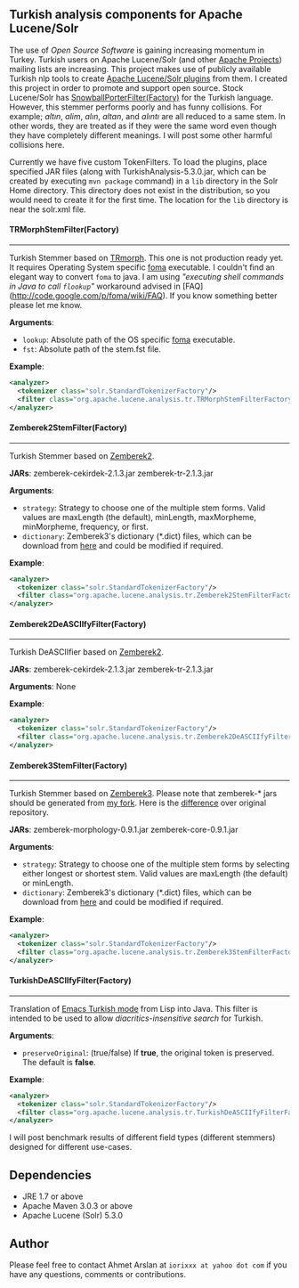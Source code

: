 ## Turkish analysis components for Apache Lucene/Solr

The use of *Open Source Software* is gaining increasing momentum in Turkey.
Turkish users on Apache Lucene/Solr (and other [Apache Projects](https://projects.apache.org/projects.html)) mailing lists are increasing.
This project makes use of publicly available Turkish nlp tools to create [Apache Lucene/Solr plugins](https://cwiki.apache.org/confluence/display/solr/Solr+Plugins) from them.
I created this project in order to promote and support open source.
Stock Lucene/Solr has [SnowballPorterFilter(Factory)](https://cwiki.apache.org/confluence/display/solr/Language+Analysis#LanguageAnalysis-Turkish) for the Turkish language.
However, this stemmer performs poorly and has funny collisions.
For example; *altın*, *alim*, *alın*, *altan*, and *alıntı* are all reduced to a same stem.
In other words, they are treated as if they were the same word even though they have completely different meanings.
I will post some other harmful collisions here.

Currently we have five custom TokenFilters.
To load the plugins, place specified JAR files (along with TurkishAnalysis-5.3.0.jar, which can be created by executing `mvn package` command) in a `lib` directory in the Solr Home directory.
This directory does not exist in the distribution, so you would need to create it for the first time. 
The location for the `lib` directory is near the solr.xml file.

#### TRMorphStemFilter(Factory)
___
Turkish Stemmer based on [TRmorph](https://github.com/coltekin/TRmorph).
This one is not production ready yet.
It requires Operating System specific [foma](https://code.google.com/p/foma/) executable.
I couldn't find an elegant way to convert `foma` to java.
I am using *"executing shell commands in Java to call `flookup`"* workaround advised in [FAQ] (http://code.google.com/p/foma/wiki/FAQ).
If you know something better please let me know.

**Arguments**:
  * `lookup`: Absolute path of the OS specific [foma](https://code.google.com/p/foma/) executable.
  * `fst`: Absolute path of the stem.fst file.

**Example**:
``` xml
<analyzer>
  <tokenizer class="solr.StandardTokenizerFactory"/>
  <filter class="org.apache.lucene.analysis.tr.TRMorphStemFilterFactory" lookup="/Applications/foma/flookup" fst="/Volumes/datadisk/Desktop/TRmorph-master/stem.fst" />
</analyzer>
```

#### Zemberek2StemFilter(Factory)
___
Turkish Stemmer based on [Zemberek2](https://code.google.com/p/zemberek/).

**JARs**: zemberek-cekirdek-2.1.3.jar zemberek-tr-2.1.3.jar

**Arguments**:
  * `strategy`: Strategy to choose one of the multiple stem forms. Valid values are maxLength (the default), minLength, maxMorpheme, minMorpheme, frequency, or first.
  * `dictionary`: Zemberek3's dictionary (*.dict) files, which can be download from [here](https://github.com/ahmetaa/zemberek-nlp/tree/master/morphology/src/main/resources/tr) and could be modified if required.

**Example**:
``` xml
<analyzer>
  <tokenizer class="solr.StandardTokenizerFactory"/>
  <filter class="org.apache.lucene.analysis.tr.Zemberek2StemFilterFactory" strategy="minMorpheme"/>
</analyzer>
```

#### Zemberek2DeASCIIfyFilter(Factory)
___
Turkish DeASCIIfier based on [Zemberek2](https://code.google.com/p/zemberek/).

**JARs**: zemberek-cekirdek-2.1.3.jar zemberek-tr-2.1.3.jar

**Arguments**: None

**Example**:
``` xml
<analyzer>
  <tokenizer class="solr.StandardTokenizerFactory"/>
  <filter class="org.apache.lucene.analysis.tr.Zemberek2DeASCIIfyFilterFactory"/>   
</analyzer>
```

#### Zemberek3StemFilter(Factory)
___
Turkish Stemmer based on [Zemberek3](https://github.com/ahmetaa/zemberek-nlp).
Please note that zemberek-* jars should be generated from [my fork](https://github.com/iorixxx/zemberek-nlp/).
Here is the [difference](https://github.com/iorixxx/zemberek-nlp/commit/3926bcf3bc719da874e72089d854532cde37d42b) over original repository.

**JARs**: zemberek-morphology-0.9.1.jar zemberek-core-0.9.1.jar

**Arguments**:
  * `strategy`: Strategy to choose one of the multiple stem forms by selecting either longest or shortest stem. Valid values are maxLength (the default) or minLength.
  * `dictionary`: Zemberek3's dictionary (*.dict) files, which can be download from [here](https://github.com/ahmetaa/zemberek-nlp/tree/master/morphology/src/main/resources/tr) and could be modified if required.

**Example**:
``` xml
<analyzer>
  <tokenizer class="solr.StandardTokenizerFactory"/>
  <filter class="org.apache.lucene.analysis.tr.Zemberek3StemFilterFactory" strategy="maxLength" dictionary="tr/master-dictionary.dict,tr/secondary-dictionary.dict,tr/non-tdk.dict,tr/proper.dict"/>
</analyzer>
```

#### TurkishDeASCIIfyFilter(Factory)
___
Translation of [Emacs Turkish mode](http://www.denizyuret.com/2006/11/emacs-turkish-mode.html) from Lisp into Java.
This filter is intended to be used to allow *diacritics-insensitive search* for Turkish.

**Arguments**:
  * `preserveOriginal`: (true/false) If **true**, the original token is preserved. The default is **false**.

**Example**:
``` xml
<analyzer>
  <tokenizer class="solr.StandardTokenizerFactory"/>
  <filter class="org.apache.lucene.analysis.tr.TurkishDeASCIIfyFilterFactory" preserveOriginal="false"/>
</analyzer>
 ```

I will post benchmark results of different field types (different stemmers) designed for different use-cases.

## Dependencies
* JRE 1.7 or above
* Apache Maven 3.0.3 or above
* Apache Lucene (Solr) 5.3.0

## Author
Please feel free to contact Ahmet Arslan at `iorixxx at yahoo dot com` if you have any questions, comments or contributions.